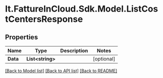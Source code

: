 # It.FattureInCloud.Sdk.Model.ListCostCentersResponse

## Properties

Name | Type | Description | Notes
------------ | ------------- | ------------- | -------------
**Data** | **List&lt;string&gt;** |  | [optional] 

[[Back to Model list]](../README.md#documentation-for-models) [[Back to API list]](../README.md#documentation-for-api-endpoints) [[Back to README]](../README.md)

